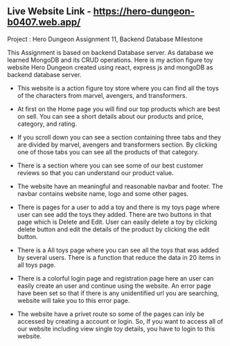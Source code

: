 ## Live Website Link - https://hero-dungeon-b0407.web.app/

Project : Hero Dungeon
Assignment 11, Backend Database Milestone

This Assignment is based on backend Database server. As database we learned MongoDB and its CRUD operations. Here is my action figure toy website Hero Dungeon created using react, express js and mongoDB as backend database server.

- This website is a action figure toy store where you can find all the toys of the characters from marvel, avengers, and transformers.

- At first on the Home page you will find our top products which are best on sell. You can see a short details about our products and price, category, and rating.

- If you scroll down you can see a section containing three tabs and they are divided by marvel, avengers and transformers section. By clicking one of those tabs you can see all the products of that category.

- There is a section where you can see some of our best customer reviews so that you can understand our product value.

- The website have an meaningful and reasonable navbar and footer. The navbar contains website name, logo and some other pages.

- There is pages for a user to add a toy and there is my toys page where user can see add the toys they added. There are two buttons in that page which is Delete and Edit. User can easily delete a toy by clicking delete button and edit the details of the product by clicking the edit button.

- There is a All toys page where you can see all the toys that was added by several users. There is a function that reduce the data in 20 items in all toys page.

- There is a colorful login page and registration page here an user can easily create an user and continue using the website. An error page have been set so that if there is any unidentified url you are searching, website will take you to this error page.

- The website have a privet route so some of the pages can inly be accessed by creating a account or login. So, If you want to access all of our website including view single toy details, you have to login to this website.
